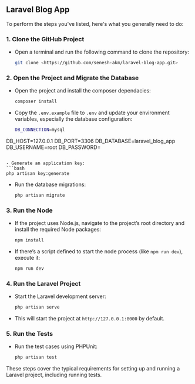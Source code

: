 ## Laravel Blog App

To perform the steps you've listed, here's what you generally need to do:

### 1. Clone the GitHub Project
- Open a terminal and run the following command to clone the repository:
  ```bash
  git clone <https://github.com/senesh-akm/laravel-blog-app.git>
  ```

### 2. Open the Project and Migrate the Database
- Open the project and install the composer dependacies:
  ```bash
  composer install
  ```

- Copy the `.env.example` file to `.env` and update your environment variables, especially the database configuration:
  ```bash
  DB_CONNECTION=mysql
DB_HOST=127.0.0.1
DB_PORT=3306
DB_DATABASE=laravel_blog_app
DB_USERNAME=root
DB_PASSWORD=
  ```

- Generate an application key:
  ```bash
  php artisan key:generate
  ```

- Run the database migrations:
  ```bash
  php artisan migrate
  ```

### 3. Run the Node
- If the project uses Node.js, navigate to the project’s root directory and install the required Node packages:
  ```bash
  npm install
  ```

- If there’s a script defined to start the node process (like `npm run dev`), execute it:
  ```bash
  npm run dev
  ```

### 4. Run the Laravel Project
- Start the Laravel development server:
  ```bash
  php artisan serve
  ```
- This will start the project at `http://127.0.0.1:8000` by default.

### 5. Run the Tests
- Run the test cases using PHPUnit:
  ```bash
  php artisan test
  ```

These steps cover the typical requirements for setting up and running a Laravel project, including running tests.
